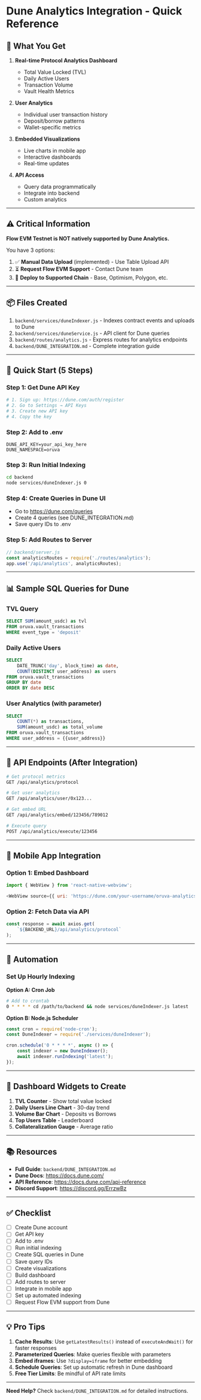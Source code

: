 # Dune Analytics Integration - Quick Reference

## 🎯 What You Get

1. **Real-time Protocol Analytics Dashboard**
   - Total Value Locked (TVL)
   - Daily Active Users
   - Transaction Volume
   - Vault Health Metrics

2. **User Analytics**
   - Individual user transaction history
   - Deposit/borrow patterns
   - Wallet-specific metrics

3. **Embedded Visualizations**
   - Live charts in mobile app
   - Interactive dashboards
   - Real-time updates

4. **API Access**
   - Query data programmatically
   - Integrate into backend
   - Custom analytics

---

## ⚠️ Critical Information

**Flow EVM Testnet is NOT natively supported by Dune Analytics.**

You have 3 options:
1. ✅ **Manual Data Upload** (implemented) - Use Table Upload API
2. ⏳ **Request Flow EVM Support** - Contact Dune team
3. 🔄 **Deploy to Supported Chain** - Base, Optimism, Polygon, etc.

---

## 📦 Files Created

1. `backend/services/duneIndexer.js` - Indexes contract events and uploads to Dune
2. `backend/services/duneService.js` - API client for Dune queries
3. `backend/routes/analytics.js` - Express routes for analytics endpoints
4. `backend/DUNE_INTEGRATION.md` - Complete integration guide

---

## 🚀 Quick Start (5 Steps)

### Step 1: Get Dune API Key
```bash
# 1. Sign up: https://dune.com/auth/register
# 2. Go to Settings → API Keys
# 3. Create new API key
# 4. Copy the key
```

### Step 2: Add to .env
```env
DUNE_API_KEY=your_api_key_here
DUNE_NAMESPACE=oruva
```

### Step 3: Run Initial Indexing
```bash
cd backend
node services/duneIndexer.js 0
```

### Step 4: Create Queries in Dune UI
- Go to https://dune.com/queries
- Create 4 queries (see DUNE_INTEGRATION.md)
- Save query IDs to .env

### Step 5: Add Routes to Server
```javascript
// backend/server.js
const analyticsRoutes = require('./routes/analytics');
app.use('/api/analytics', analyticsRoutes);
```

---

## 📊 Sample SQL Queries for Dune

### TVL Query
```sql
SELECT SUM(amount_usdc) as tvl
FROM oruva.vault_transactions
WHERE event_type = 'deposit'
```

### Daily Active Users
```sql
SELECT 
    DATE_TRUNC('day', block_time) as date,
    COUNT(DISTINCT user_address) as users
FROM oruva.vault_transactions
GROUP BY date
ORDER BY date DESC
```

### User Analytics (with parameter)
```sql
SELECT 
    COUNT(*) as transactions,
    SUM(amount_usdc) as total_volume
FROM oruva.vault_transactions
WHERE user_address = {{user_address}}
```

---

## 🔌 API Endpoints (After Integration)

```bash
# Get protocol metrics
GET /api/analytics/protocol

# Get user analytics
GET /api/analytics/user/0x123...

# Get embed URL
GET /api/analytics/embed/123456/789012

# Execute query
POST /api/analytics/execute/123456
```

---

## 📱 Mobile App Integration

### Option 1: Embed Dashboard
```javascript
import { WebView } from 'react-native-webview';

<WebView source={{ uri: 'https://dune.com/your-username/oruva-analytics' }} />
```

### Option 2: Fetch Data via API
```javascript
const response = await axios.get(
    `${BACKEND_URL}/api/analytics/protocol`
);
```

---

## 🔄 Automation

### Set Up Hourly Indexing

**Option A: Cron Job**
```bash
# Add to crontab
0 * * * * cd /path/to/backend && node services/duneIndexer.js latest
```

**Option B: Node.js Scheduler**
```javascript
const cron = require('node-cron');
const DuneIndexer = require('./services/duneIndexer');

cron.schedule('0 * * * *', async () => {
    const indexer = new DuneIndexer();
    await indexer.runIndexing('latest');
});
```

---

## 🎨 Dashboard Widgets to Create

1. **TVL Counter** - Show total value locked
2. **Daily Users Line Chart** - 30-day trend
3. **Volume Bar Chart** - Deposits vs Borrows
4. **Top Users Table** - Leaderboard
5. **Collateralization Gauge** - Average ratio

---

## 📚 Resources

- **Full Guide**: `backend/DUNE_INTEGRATION.md`
- **Dune Docs**: https://docs.dune.com/
- **API Reference**: https://docs.dune.com/api-reference
- **Discord Support**: https://discord.gg/ErrzwBz

---

## ✅ Checklist

- [ ] Create Dune account
- [ ] Get API key
- [ ] Add to .env
- [ ] Run initial indexing
- [ ] Create SQL queries in Dune
- [ ] Save query IDs
- [ ] Create visualizations
- [ ] Build dashboard
- [ ] Add routes to server
- [ ] Integrate in mobile app
- [ ] Set up automated indexing
- [ ] Request Flow EVM support from Dune

---

## 💡 Pro Tips

1. **Cache Results**: Use `getLatestResults()` instead of `executeAndWait()` for faster responses
2. **Parameterized Queries**: Make queries flexible with parameters
3. **Embed iframes**: Use `?display=iframe` for better embedding
4. **Schedule Queries**: Set up automatic refresh in Dune dashboard
5. **Free Tier Limits**: Be mindful of API rate limits

---

**Need Help?** Check `backend/DUNE_INTEGRATION.md` for detailed instructions.
